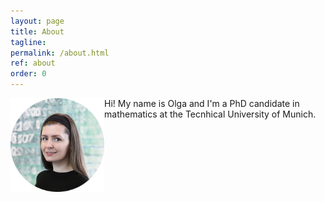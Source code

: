 ```yaml
---
layout: page
title: About
tagline: 
permalink: /about.html
ref: about
order: 0
---
```


<img align="left" src="assets/images/olga3.jpg" width="150" height="150" id="hp">
Hi! My name is Olga and I'm a PhD candidate in mathematics at the Tecnhical University of Munich.
<br>
<br>
<br>
<br>
<br>
<br>
<br>








<!---
[Go to the Home Page]({{ '/' | absolute_url }})
![image](/assets/images/numbers14.jpg)
-->
